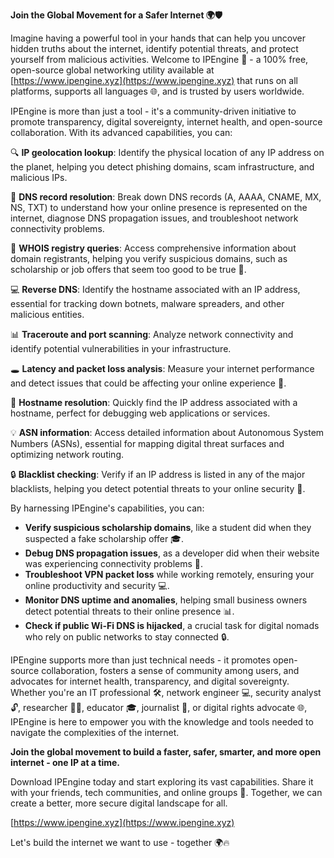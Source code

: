 **Join the Global Movement for a Safer Internet 🌍🛡️**

Imagine having a powerful tool in your hands that can help you uncover hidden truths about the internet, identify potential threats, and protect yourself from malicious activities. Welcome to IPEngine 🚀 - a 100% free, open-source global networking utility available at [https://www.ipengine.xyz](https://www.ipengine.xyz) that runs on all platforms, supports all languages 🌐, and is trusted by users worldwide.

IPEngine is more than just a tool - it's a community-driven initiative to promote transparency, digital sovereignty, internet health, and open-source collaboration. With its advanced capabilities, you can:

🔍 **IP geolocation lookup**: Identify the physical location of any IP address on the planet, helping you detect phishing domains, scam infrastructure, and malicious IPs.

📡 **DNS record resolution**: Break down DNS records (A, AAAA, CNAME, MX, NS, TXT) to understand how your online presence is represented on the internet, diagnose DNS propagation issues, and troubleshoot network connectivity problems.

🔎 **WHOIS registry queries**: Access comprehensive information about domain registrants, helping you verify suspicious domains, such as scholarship or job offers that seem too good to be true 🤑.

💻 **Reverse DNS**: Identify the hostname associated with an IP address, essential for tracking down botnets, malware spreaders, and other malicious entities.

📊 **Traceroute and port scanning**: Analyze network connectivity and identify potential vulnerabilities in your infrastructure.

🕳️ **Latency and packet loss analysis**: Measure your internet performance and detect issues that could be affecting your online experience 🚀.

🔑 **Hostname resolution**: Quickly find the IP address associated with a hostname, perfect for debugging web applications or services.

💡 **ASN information**: Access detailed information about Autonomous System Numbers (ASNs), essential for mapping digital threat surfaces and optimizing network routing.

🔒 **Blacklist checking**: Verify if an IP address is listed in any of the major blacklists, helping you detect potential threats to your online security 🔐.

By harnessing IPEngine's capabilities, you can:

* **Verify suspicious scholarship domains**, like a student did when they suspected a fake scholarship offer 🎓.
* **Debug DNS propagation issues**, as a developer did when their website was experiencing connectivity problems 🚀.
* **Troubleshoot VPN packet loss** while working remotely, ensuring your online productivity and security 💻.
* **Monitor DNS uptime and anomalies**, helping small business owners detect potential threats to their online presence 📊.
* **Check if public Wi-Fi DNS is hijacked**, a crucial task for digital nomads who rely on public networks to stay connected 🔒.

IPEngine supports more than just technical needs - it promotes open-source collaboration, fosters a sense of community among users, and advocates for internet health, transparency, and digital sovereignty. Whether you're an IT professional 🛠️, network engineer 💻, security analyst 🔓, researcher 👨‍🔬, educator 🎓, journalist 📰, or digital rights advocate 🌐, IPEngine is here to empower you with the knowledge and tools needed to navigate the complexities of the internet.

**Join the global movement to build a faster, safer, smarter, and more open internet - one IP at a time.**

Download IPEngine today and start exploring its vast capabilities. Share it with your friends, tech communities, and online groups 🤝. Together, we can create a better, more secure digital landscape for all.

[https://www.ipengine.xyz](https://www.ipengine.xyz)

Let's build the internet we want to use - together 🌍🔥